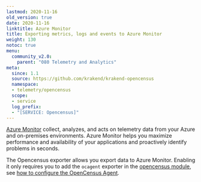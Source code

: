```yaml
---
lastmod: 2020-11-16
old_version: true
date: 2020-11-16
linktitle: Azure Monitor
title: Exporting metrics, logs and events to Azure Monitor
weight: 130
notoc: true
menu:
  community_v2.0:
    parent: "080 Telemetry and Analytics"
meta:
  since: 1.1
  source: https://github.com/krakend/krakend-opencensus
  namespace:
  - telemetry/opencensus
  scope:
  - service
  log_prefix:
  - "[SERVICE: Opencensus]"
---
```


[Azure Monitor](https://azure.microsoft.com/en-us/services/monitor/) collect, analyzes, and acts on telemetry data from your Azure and on-premises environments. Azure Monitor helps you maximize performance and availability of your applications and proactively identify problems in seconds.

The Opencensus exporter allows you export data to Azure Monitor. Enabling it only requires you to add the `ocagent` exporter in the [opencensus module](/docs/v2.0/telemetry/opencensus/), see [how to configure the OpenCensus Agent](/docs/v2.0/telemetry/ocagent/).

